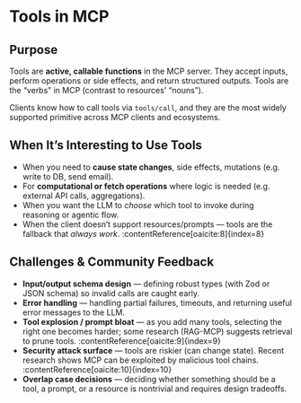 # Tools in MCP

## Purpose

Tools are **active, callable functions** in the MCP server. They accept inputs, perform operations or side effects, and return structured outputs. Tools are the “verbs” in MCP (contrast to resources’ “nouns”).

Clients know how to call tools via `tools/call`, and they are the most widely supported primitive across MCP clients and ecosystems.

## When It’s Interesting to Use Tools

- When you need to **cause state changes**, side effects, mutations (e.g. write to DB, send email).
- For **computational or fetch operations** where logic is needed (e.g. external API calls, aggregations).
- When you want the LLM to _choose_ which tool to invoke during reasoning or agentic flow.
- When the client doesn’t support resources/prompts — tools are the fallback that _always work_. :contentReference[oaicite:8]{index=8}

## Challenges & Community Feedback

- **Input/output schema design** — defining robust types (with Zod or JSON schema) so invalid calls are caught early.
- **Error handling** — handling partial failures, timeouts, and returning useful error messages to the LLM.
- **Tool explosion / prompt bloat** — as you add many tools, selecting the right one becomes harder; some research (RAG-MCP) suggests retrieval to prune tools. :contentReference[oaicite:9]{index=9}
- **Security attack surface** — tools are riskier (can change state). Recent research shows MCP can be exploited by malicious tool chains. :contentReference[oaicite:10]{index=10}
- **Overlap case decisions** — deciding whether something should be a tool, a prompt, or a resource is nontrivial and requires design tradeoffs.
